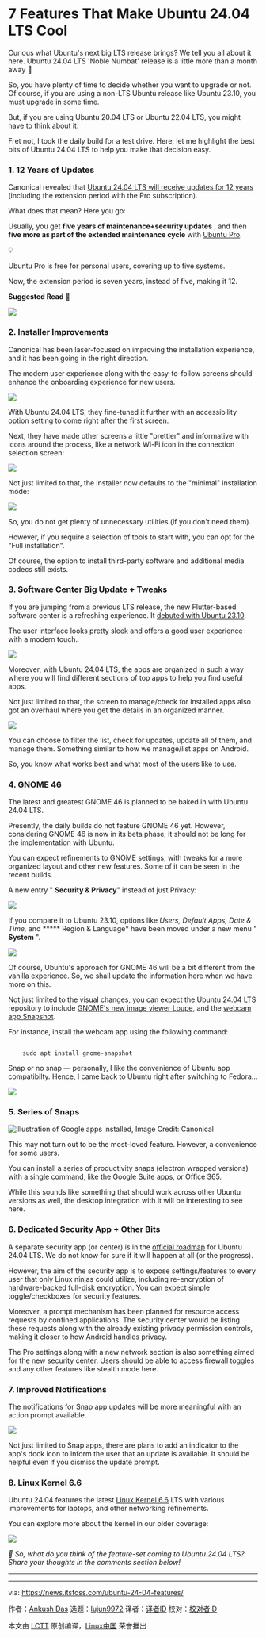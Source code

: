 [#]: subject: "7 Features That Make Ubuntu 24.04 LTS Cool"
[#]: via: "https://news.itsfoss.com/ubuntu-24-04-features/"
[#]: author: "Ankush Das https://news.itsfoss.com/author/ankush/"
[#]: collector: "lujun9972/lctt-scripts-1705972010"
[#]: translator: " "
[#]: reviewer: " "
[#]: publisher: " "
[#]: url: " "

7 Features That Make Ubuntu 24.04 LTS Cool
======
Curious what Ubuntu's next big LTS release brings? We tell you all about
it here.
Ubuntu 24.04 LTS 'Noble Numbat' release is a little more than a month away 🤩

So, you have plenty of time to decide whether you want to upgrade or not. Of course, if you are using a non-LTS Ubuntu release like Ubuntu 23.10, you must upgrade in some time.

But, if you are using Ubuntu 20.04 LTS or Ubuntu 22.04 LTS, you might have to think about it.

Fret not, I took the daily build for a test drive. Here, let me highlight the best bits of Ubuntu 24.04 LTS to help you make that decision easy.

### 1\. 12 Years of Updates

Canonical revealed that [Ubuntu 24.04 LTS will receive updates for 12 years][1] (including the extension period with the Pro subscription).

What does that mean? Here you go:

Usually, you get **five years of maintenance+security updates** , and then **five more as part of the extended maintenance cycle** with [Ubuntu Pro][2].

💡

Ubuntu Pro is free for personal users, covering up to five systems.

Now, the extension period is seven years, instead of five, making it 12.

**Suggested Read** 📖

![][3]

### 2\. Installer Improvements

Canonical has been laser-focused on improving the installation experience, and it has been going in the right direction.

The modern user experience along with the easy-to-follow screens should enhance the onboarding experience for new users.

![][4]

With Ubuntu 24.04 LTS, they fine-tuned it further with an accessibility option setting to come right after the first screen.

Next, they have made other screens a little "prettier" and informative with icons around the process, like a network Wi-Fi icon in the connection selection screen:

![][5]

Not just limited to that, the installer now defaults to the "minimal" installation mode:

![][6]

So, you do not get plenty of unnecessary utilities (if you don't need them).

However, if you require a selection of tools to start with, you can opt for the "Full installation".

Of course, the option to install third-party software and additional media codecs still exists.

### 3\. Software Center Big Update + Tweaks

If you are jumping from a previous LTS release, the new Flutter-based software center is a refreshing experience. It [debuted with Ubuntu 23.10][7].

The user interface looks pretty sleek and offers a good user experience with a modern touch.

![][8]

Moreover, with Ubuntu 24.04 LTS, the apps are organized in such a way where you will find different sections of top apps to help you find useful apps.

Not just limited to that, the screen to manage/check for installed apps also got an overhaul where you get the details in an organized manner.

![][9]

You can choose to filter the list, check for updates, update all of them, and manage them. Something similar to how we manage/list apps on Android.

So, you know what works best and what most of the users like to use.

### 4\. GNOME 46

The latest and greatest GNOME 46 is planned to be baked in with Ubuntu 24.04 LTS.

Presently, the daily builds do not feature GNOME 46 yet. However, considering GNOME 46 is now in its beta phase, it should not be long for the implementation with Ubuntu.

You can expect refinements to GNOME settings, with tweaks for a more organized layout and other new features. Some of it can be seen in the recent builds.

A new entry " **Security & Privacy**" instead of just Privacy:

![][10]

If you compare it to Ubuntu 23.10, options like _Users, Default Apps, Date & Time,_ and ***** Region & Language* have been moved under a new menu " **System** ".

![][11]

Of course, Ubuntu's approach for GNOME 46 will be a bit different from the vanilla experience. So, we shall update the information here when we have more on this.

Not just limited to the visual changes, you can expect the Ubuntu 24.04 LTS repository to include [GNOME's new image viewer Loupe][12], and the [webcam app Snapshot][13].

For instance, install the webcam app using the following command:

```

    sudo apt install gnome-snapshot

```

Snap or no snap — personally, I like the convenience of Ubuntu app compatibilty. Hence, I came back to Ubuntu right after switching to Fedora...

![][14]

### 5\. Series of Snaps

![Illustration of Google apps installed, Image Credit: Canonical][15]

This may not turn out to be the most-loved feature. However, a convenience for some users.

You can install a series of productivity snaps (electron wrapped versions) with a single command, like the Google Suite apps, or Office 365.

While this sounds like something that should work across other Ubuntu versions as well, the desktop integration with it will be interesting to see here.

### 6\. Dedicated Security App + Other Bits

A separate security app (or center) is in the [official roadmap][16] for Ubuntu 24.04 LTS. We do not know for sure if it will happen at all (or the progress).

However, the aim of the security app is to expose settings/features to every user that only Linux ninjas could utilize, including re-encryption of hardware-backed full-disk encryption. You can expect simple toggle/checkboxes for security features.

Moreover, a prompt mechanism has been planned for resource access requests by confined applications. The security center would be listing these requests along with the already existing privacy permission controls, making it closer to how Android handles privacy.

The Pro settings along with a new network section is also something aimed for the new security center. Users should be able to access firewall toggles and any other features like stealth mode here.

### 7\. Improved Notifications

The notifications for Snap app updates will be more meaningful with an action prompt available.

![][17]

Not just limited to Snap apps, there are plans to add an indicator to the app's dock icon to inform the user that an update is available. It should be helpful even if you dismiss the update prompt.

### 8\. Linux Kernel 6.6

Ubuntu 24.04 features the latest [Linux Kernel 6.6][18] LTS with various improvements for laptops, and other networking refinements.

You can explore more about the kernel in our older coverage:

![][14]

_💬 So, what do you think of the feature-set coming to Ubuntu 24.04 LTS? Share your thoughts in the comments section below!_

* * *

--------------------------------------------------------------------------------

via: https://news.itsfoss.com/ubuntu-24-04-features/

作者：[Ankush Das][a]
选题：[lujun9972][b]
译者：[译者ID](https://github.com/译者ID)
校对：[校对者ID](https://github.com/校对者ID)

本文由 [LCTT](https://github.com/LCTT/TranslateProject) 原创编译，[Linux中国](https://linux.cn/) 荣誉推出

[a]: https://news.itsfoss.com/author/ankush/
[b]: https://github.com/lujun9972
[1]: https://news.itsfoss.com/ubuntu-24-04-lts-support/
[2]: https://ubuntu.com/pro
[3]: https://itsfoss.com/content/images/size/w256h256/2022/12/android-chrome-192x192.png
[4]: https://news.itsfoss.com/content/images/2024/02/ubuntu-installer-accessibility.png
[5]: https://news.itsfoss.com/content/images/2024/02/wifi-network-icon-ubuntu-24-04.png
[6]: https://news.itsfoss.com/content/images/2024/02/ubuntu-24-04-desktop-installer-new.png
[7]: https://news.itsfoss.com/ubuntu-23-10-ubuntu-store/
[8]: https://news.itsfoss.com/content/images/2024/02/ubuntu-software-center-24-04.png
[9]: https://news.itsfoss.com/content/images/2024/02/ubuntu-24-04-software-center.png
[10]: https://news.itsfoss.com/content/images/2024/02/ubuntu-settings-24-04.png
[11]: https://news.itsfoss.com/content/images/2024/02/ubuntu-24-04-system-settings.png
[12]: https://news.itsfoss.com/loupe-image-viewer/
[13]: https://news.itsfoss.com/gnome-snapshot/
[14]: https://news.itsfoss.com/content/images/size/w256h256/2022/08/android-chrome-192x192.png
[15]: https://news.itsfoss.com/content/images/2024/02/ubuntu-24-04-snap-series-1.jpg
[16]: https://discourse.ubuntu.com/t/ubuntu-desktop-24-04-lts-roadmap-highlights/41032
[17]: https://news.itsfoss.com/content/images/2024/02/update-now-ubuntu-24-04.png
[18]: https://news.itsfoss.com/linux-kernel-6-6-release/
